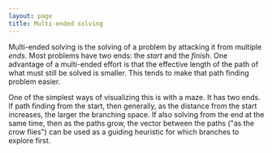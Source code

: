 ```yaml
---
layout: page
title: Multi-ended solving
---
```

Multi-ended solving is the solving of a problem by attacking it from multiple _ends_. Most problems
have two ends: the _start_ and the _finish_. One advantage of a multi-ended effort is that the
effective length of the path of what must still be solved is smaller. This tends to make that
path finding problem easier.

One of the simplest ways of visualizing this is with a maze. It has two ends. If path finding from
the start, then generally, as the distance from the start increases, the larger the branching space.
If also solving from the end at the same time, then as the paths grow, the vector between the paths
("as the crow flies") can be used as a guiding heuristic for which branches to explore first.
